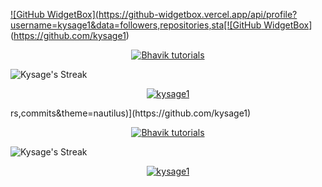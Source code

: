 [![GitHub WidgetBox](https://github-widgetbox.vercel.app/api/profile?username=kysage1&data=followers,repositories,sta[![GitHub WidgetBox](https://github-widgetbox.vercel.app/api/profile?username=kysage1&data=followers,repositories,stars,commits&theme=nautilus)](https://github.com/kysage1)

</p>
  
<p align="center"><a href="https://github.com/kysage1"><img title="Bhavik tutorials" src="https://github-readme-stats.vercel.app/api?username=kysage1&show_icons=true&include_all_commits=true&theme=blue-green&hide_border=true&cache_seconds=3200"></a>
</p>

</p> 

![Kysage's Streak](https://github-readme-streak-stats.herokuapp.com/?user=kysage1&theme=blue-green&hide_border=true)
</a>
</p>

<p align="center">
<a href="https://github.com/kysage1"><img title="kysage1" src="https://github-readme-stats.vercel.app/api/top-langs/?username=kysage1&layout=compact&theme=blue-green&hide_border=true"></a>
</p>
rs,commits&theme=nautilus)](https://github.com/kysage1)

</p>
  
<p align="center"><a href="https://github.com/kysage1"><img title="Bhavik tutorials" src="https://github-readme-stats.vercel.app/api?username=kysage1&show_icons=true&include_all_commits=true&theme=blue-green&hide_border=true&cache_seconds=3200"></a>
</p>

</p> 

![Kysage's Streak](https://github-readme-streak-stats.herokuapp.com/?user=kysage1&theme=blue-green&hide_border=true)
</a>
</p>

<p align="center">
<a href="https://github.com/kysage1"><img title="kysage1" src="https://github-readme-stats.vercel.app/api/top-langs/?username=kysage1&layout=compact&theme=blue-green&hide_border=true"></a>
</p>
